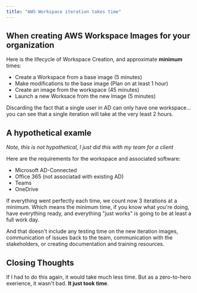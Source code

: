 ```yaml
---
title: "AWS Workspace iteration takes time"
---
```


## When creating AWS Workspace Images for your organization

Here is the lifecycle of Workspace Creation, and approximate **minimum** times:

- Create a Workspace from a base image (5 minutes)
- Make modifications to the base image (Plan on at least 1 hour)
- Create an image from the workspace (45 minutes)
- Launch a new Worksace from the new Image (5 minutes)

Discarding the fact that a single user in AD can only have one workspace... you can see that a single iteration will take at the very least 2 hours.

## A hypothetical examle

_Note, this is not hypothetical, I just did this with my team for a client_

Here are the requirements for the workspace and associated software:

- Microsoft AD-Connected
- Office 365 (not associatad with existing AD)
- Teams
- OneDrive

If everything went perfectly each time, we count now 3 iterations at a minimum. Which means the minimum time, if you know what you're doing, have everything ready, and everything "just works" is going to be at least a full work day.

And that doesn't include any testing time on the new iteration images, communication of issues back to the team, communication with the stakeholders, or creating documentation and training resources.

## Closing Thoughts

If I had to do this again, it would take much less time. But as a zero-to-hero exerience, it wasn't bad. **It just took time**.
